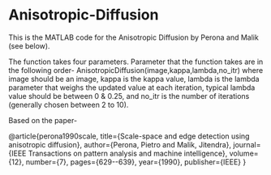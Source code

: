 # Anisotropic-Diffusion
This is the MATLAB code for the Anisotropic Diffusion by Perona and Malik (see below).

The function takes four parameters. Parameter that the function takes are in the following order-
AnisotropicDiffusion(image,kappa,lambda,no_itr)
where image should be an image,
kappa is the kappa value,
lambda is the lambda parameter that weighs the updated value at each iteration,
typical lambda value should be between 0 & 0.25,
and no_itr is the number of iterations (generally chosen between 2 to 10).

Based on the paper-

@article{perona1990scale,
  title={Scale-space and edge detection using anisotropic diffusion},
  author={Perona, Pietro and Malik, Jitendra},
  journal={IEEE Transactions on pattern analysis and machine intelligence},
  volume={12},
  number={7},
  pages={629--639},
  year={1990},
  publisher={IEEE}
}
